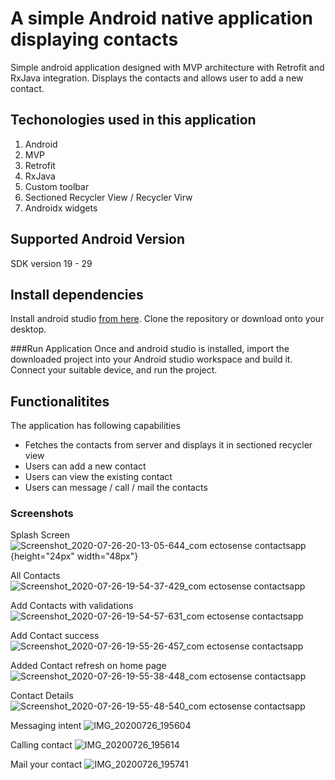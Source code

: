 # A simple Android native application displaying contacts
Simple android application designed with MVP architecture with Retrofit and RxJava integration. Displays the contacts and allows user to add a new contact.

## Techonologies used in this application
1. Android
2. MVP
3. Retrofit
4. RxJava
5. Custom toolbar
6. Sectioned Recycler View / Recycler Virw
6. Androidx widgets

## Supported Android Version
SDK version 19 - 29

## Install dependencies
Install android studio [from here](https://developer.android.com/studio). Clone the repository or download onto your desktop.

###Run Application
Once and android studio is installed, import the downloaded project into your Android studio workspace and build it. 
Connect your suitable device, and run the project.

## Functionalitites
The application has following capabilities
* Fetches the contacts from server and displays it in sectioned recycler view
* Users can add a new contact
* Users can view the existing contact
* Users can message / call / mail the contacts

### Screenshots
Splash Screen
![Screenshot_2020-07-26-20-13-05-644_com ectosense contactsapp](https://user-images.githubusercontent.com/10976047/88486261-d1255300-cf7c-11ea-8e76-5c0a7de7e685.jpg){height="24px" width="48px"}

All Contacts
![Screenshot_2020-07-26-19-54-37-429_com ectosense contactsapp](https://user-images.githubusercontent.com/10976047/88486289-003bc480-cf7d-11ea-88a3-b0568a75f79f.png)

Add Contacts with validations
![Screenshot_2020-07-26-19-54-57-631_com ectosense contactsapp](https://user-images.githubusercontent.com/10976047/88486317-29f4eb80-cf7d-11ea-8fa6-32ecb66c9c72.jpg)

Add Contact success
![Screenshot_2020-07-26-19-55-26-457_com ectosense contactsapp](https://user-images.githubusercontent.com/10976047/88486326-4002ac00-cf7d-11ea-85da-d484a91704bf.jpg)

Added Contact refresh on home page
![Screenshot_2020-07-26-19-55-38-448_com ectosense contactsapp](https://user-images.githubusercontent.com/10976047/88486338-50b32200-cf7d-11ea-973c-5c12390ed32a.jpg)

Contact Details
![Screenshot_2020-07-26-19-55-48-540_com ectosense contactsapp](https://user-images.githubusercontent.com/10976047/88486355-645e8880-cf7d-11ea-8fc9-ffc68e139b78.jpg)

Messaging intent
![IMG_20200726_195604](https://user-images.githubusercontent.com/10976047/88486377-793b1c00-cf7d-11ea-9bea-89fdc6465c71.jpg)

Calling contact
![IMG_20200726_195614](https://user-images.githubusercontent.com/10976047/88486389-8d7f1900-cf7d-11ea-8756-eb37aa508797.jpg)

Mail your contact
![IMG_20200726_195741](https://user-images.githubusercontent.com/10976047/88486424-b43d4f80-cf7d-11ea-8c42-806bd289fadb.jpg)




